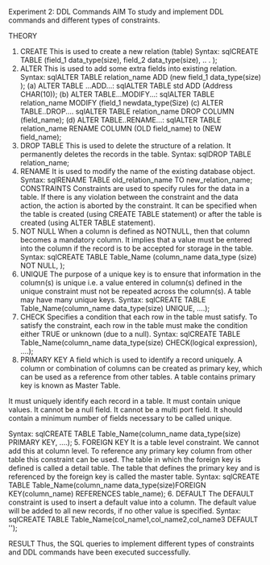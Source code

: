 Experiment 2: DDL Commands
AIM
To study and implement DDL commands and different types of constraints.

THEORY
1. CREATE
This is used to create a new relation (table)
Syntax:
sqlCREATE TABLE (field_1 data_type(size), field_2 data_type(size), .. . );
2. ALTER
This is used to add some extra fields into existing relation.
Syntax:
sqlALTER TABLE relation_name ADD (new field_1 data_type(size) );
(a) ALTER TABLE ...ADD...:
sqlALTER TABLE std ADD (Address CHAR(10));
(b) ALTER TABLE...MODIFY...:
sqlALTER TABLE relation_name MODIFY (field_1 newdata_type(Size)
(c) ALTER TABLE..DROP....
sqlALTER TABLE relation_name DROP COLUMN (field_name);
(d) ALTER TABLE..RENAME...:
sqlALTER TABLE relation_name RENAME COLUMN (OLD field_name) to (NEW field_name);
3. DROP TABLE
This is used to delete the structure of a relation. It permanently deletes the records in the table.
Syntax:
sqlDROP TABLE relation_name;
4. RENAME
It is used to modify the name of the existing database object.
Syntax:
sqlRENAME TABLE old_relation_name TO new_relation_name;
CONSTRAINTS
Constraints are used to specify rules for the data in a table. If there is any violation between the constraint and the data action, the action is aborted by the constraint. It can be specified when the table is created (using CREATE TABLE statement) or after the table is created (using ALTER TABLE statement).
1. NOT NULL
When a column is defined as NOTNULL, then that column becomes a mandatory column. It implies that a value must be entered into the column if the record is to be accepted for storage in the table.
Syntax:
sqlCREATE TABLE Table_Name (column_name data_type (size) NOT NULL, );
2. UNIQUE
The purpose of a unique key is to ensure that information in the column(s) is unique i.e. a value entered in column(s) defined in the unique constraint must not be repeated across the column(s). A table may have many unique keys.
Syntax:
sqlCREATE TABLE Table_Name(column_name data_type(size) UNIQUE, ….);
3. CHECK
Specifies a condition that each row in the table must satisfy. To satisfy the constraint, each row in the table must make the condition either TRUE or unknown (due to a null).
Syntax:
sqlCREATE TABLE Table_Name(column_name data_type(size) CHECK(logical expression), ….);
4. PRIMARY KEY
A field which is used to identify a record uniquely. A column or combination of columns can be created as primary key, which can be used as a reference from other tables. A table contains primary key is known as Master Table.

It must uniquely identify each record in a table.
It must contain unique values.
It cannot be a null field.
It cannot be a multi port field.
It should contain a minimum number of fields necessary to be called unique.

Syntax:
sqlCREATE TABLE Table_Name(column_name data_type(size) PRIMARY KEY, ….);
5. FOREIGN KEY
It is a table level constraint. We cannot add this at column level. To reference any primary key column from other table this constraint can be used. The table in which the foreign key is defined is called a detail table. The table that defines the primary key and is referenced by the foreign key is called the master table.
Syntax:
sqlCREATE TABLE Table_Name(column_name data_type(size)FOREIGN KEY(column_name) REFERENCES table_name);
6. DEFAULT
The DEFAULT constraint is used to insert a default value into a column. The default value will be added to all new records, if no other value is specified.
Syntax:
sqlCREATE TABLE Table_Name(col_name1,col_name2,col_name3 DEFAULT '');

RESULT
Thus, the SQL queries to implement different types of constraints and DDL commands have been executed successfully.
